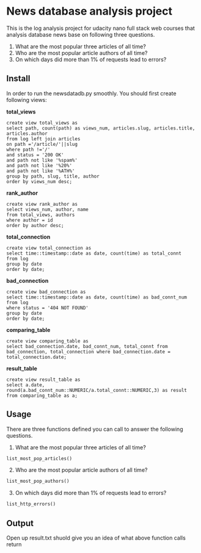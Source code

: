 # News database analysis project
This is the log analysis project for udacity nano full stack web courses that analysis database news base on following three questions.
1. What are the most popular three articles of all time?
2. Who are the most popular article authors of all time?
3. On which days did more than 1% of requests lead to errors?

## Install
In order to run the newsdatadb.py smoothly. You should first create following views:

**total_views**
```
create view total_views as 
select path, count(path) as views_num, articles.slug, articles.title, articles.author 
from log left join articles 
on path ='/article/'||slug
where path !='/'
and status = '200 OK'
and path not like '%spam%' 
and path not like '%20%' 
and path not like '%ATH%' 
group by path, slug, title, author 
order by views_num desc;
```
**rank_author**
```
create view rank_author as 
select views_num, author, name 
from total_views, authors 
where author = id 
order by author desc;
```
**total_connection**
```
create view total_connection as
select time::timestamp::date as date, count(time) as total_connt
from log
group by date
order by date;
```
**bad_connection**
```
create view bad_connection as
select time::timestamp::date as date, count(time) as bad_connt_num
from log
where status = '404 NOT FOUND'
group by date
order by date;
```
**comparing_table**
```
create view comparing_table as
select bad_connection.date, bad_connt_num, total_connt from bad_connection, total_connection where bad_connection.date = total_connection.date;
```
**result_table**
```
create view result_table as
select a.date, round(a.bad_connt_num::NUMERIC/a.total_connt::NUMERIC,3) as result from comparing_table as a;
```

## Usage
There are three functions defined you can call to answer the following questions.
1. What are the most popular three articles of all time? 
```python
list_most_pop_articles()
```
2. Who are the most popular article authors of all time?
```python
list_most_pop_authors()
```
3. On which days did more than 1% of requests lead to errors?
```python
list_http_errors()
```

## Output
Open up result.txt shuold give you an idea of what above function calls return